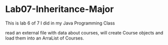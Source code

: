 # Lab07-Inheritance-Major
This is lab 6 of 7 I did in my Java Programming Class

read an external file with data about courses, will create Course objects and load them into an ArraList of Courses.
